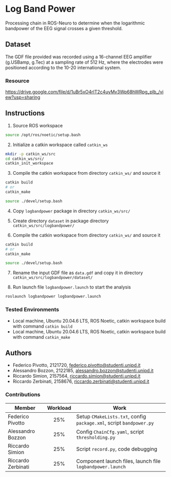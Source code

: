 # Log Band Power
Processing chain in ROS-Neuro to determine when the logarithmic bandpower of the EEG signal crosses a given threshold.

## Dataset
The GDF file provided was recorded using a 16-channel EEG amplifier (g.USBamp, g.Tec) at a sampling rate of 512 Hz, where the electrodes were positioned according to the 10-20 international system.

### Resource
https://drive.google.com/file/d/1uBr5xO4rIT2c4uyMv3Wp68hWRpg_plb_/view?usp=sharing

## Instructions

1. Source ROS workspace
```bash
source /opt/ros/noetic/setup.bash
```

2. Initialize a catkin workspace called `catkin_ws`
```bash
mkdir -p catkin_ws/src
cd catkin_ws/src/
catkin_init_workspace
```

3. Compile the catkin workspace from directory `catkin_ws/` and source it
```bash
catkin build
# or
catkin_make

source ./devel/setup.bash
```

4. Copy `logbandpower` package in directory `catkin_ws/src/`

5. Create directory `dataset` in package directory `catkin_ws/src/logbandpower/`

6. Compile the catkin workspace from directory `catkin_ws/` and source it
```bash
catkin build
# or
catkin_make

source ./devel/setup.bash
```

7. Rename the input GDF file as `data.gdf` and copy it in directory `catkin_ws/src/logbandpower/dataset/`

8. Run launch file `logbandpower.launch` to start the analysis
```bash
roslaunch logbandpower logbandpower.launch
```

### Tested Environments
- Local machine, Ubuntu 20.04.6 LTS, ROS Noetic, catkin workspace build with command `catkin build`
- Local machine, Ubuntu 20.04.6 LTS, ROS Noetic, catkin workspace build with command `catkin_make`

## Authors
- Federico Pivotto, 2121720, federico.pivotto@studenti.unipd.it
- Alessandro Bozzon, 2122185, alessandro.bozzon@studenti.unipd.it
- Riccardo Simion, 2157564, riccardo.simion@studenti.unipd.it
- Riccardo Zerbinati, 2158676, riccardo.zerbinati@studenti.unipd.it

### Contributions
| Member             | Workload | Work                                                                |
| ------------------ | :------: | ------------------------------------------------------------------- |
| Federico Pivotto   | 25%      | Setup `CMakeLists.txt`, config `package.xml`, script `bandpower.py` |
| Alessandro Bozzon  | 25%      | Config `ChainCfg.yaml`, script `thresholding.py`                    |
| Riccardo Simion    | 25%      | Script `record.py`, code debugging                                  |
| Riccardo Zerbinati | 25%      | Component launch files, launch file `logbandpower.launch`           |
